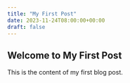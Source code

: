 ```yaml
---
title: "My First Post"
date: 2023-11-24T08:00:00+00:00
draft: false
---
```


## Welcome to My First Post

This is the content of my first blog post.
